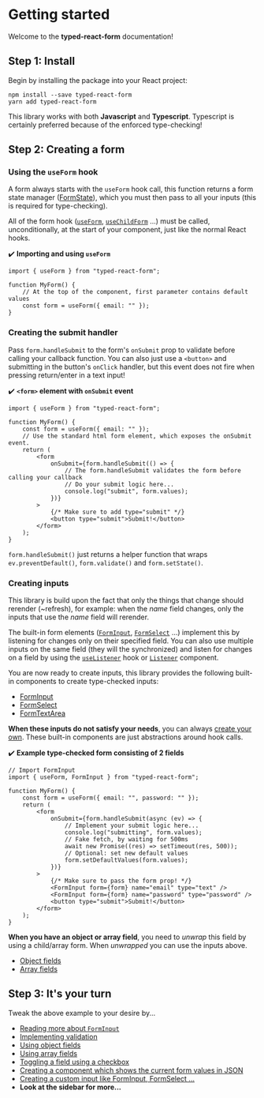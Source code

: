 # Getting started

Welcome to the **typed-react-form** documentation!

## Step 1: Install

Begin by installing the package into your React project:

```
npm install --save typed-react-form
yarn add typed-react-form
```

This library works with both **Javascript** and **Typescript**. Typescript is certainly preferred because of the enforced type-checking!

## Step 2: Creating a form

### Using the `useForm` hook

A form always starts with the `useForm` hook call, this function returns a form state manager ([FormState](/docs/FormState)), which you must then pass to all your inputs (this is required for type-checking).

All of the form hook ([`useForm`](/docs/useForm), [`useChildForm`](/docs/useChildForm) ...) must be called, unconditionally, at the start of your component, just like the normal React hooks.

✔️ **Importing and using `useForm`**

```tsx
import { useForm } from "typed-react-form";

function MyForm() {
    // At the top of the component, first parameter contains default values
    const form = useForm({ email: "" });
}
```

### Creating the submit handler

Pass `form.handleSubmit` to the form's `onSubmit` prop to validate before calling your callback function.
You can also just use a `<button>` and submitting in the button's `onClick` handler, but this event does not fire when pressing return/enter in a text input!

✔️ **`<form>` element with `onSubmit` event**

```tsx
import { useForm } from "typed-react-form";

function MyForm() {
    const form = useForm({ email: "" });
    // Use the standard html form element, which exposes the onSubmit event.
    return (
        <form
            onSubmit={form.handleSubmit(() => {
                // The form.handleSubmit validates the form before calling your callback
                // Do your submit logic here...
                console.log("submit", form.values);
            })}
        >
            {/* Make sure to add type="submit" */}
            <button type="submit">Submit!</button>
        </form>
    );
}
```

`form.handleSubmit()` just returns a helper function that wraps `ev.preventDefault()`, `form.validate()` and `form.setState()`.

### Creating inputs

This library is build upon the fact that only the things that change should rerender (~refresh), for example: when the _name_ field changes, only the inputs that use the _name_ field will rerender.

The built-in form elements ([`FormInput`](/docs/FormInput), [`FormSelect`](/docs/FormSelect) ...) implement this by listening for changes only on their specified field. You can also use multiple inputs on the same field (they will the synchronized) and listen for changes on a field by using the [`useListener`](/docs/useListener) hook or [`Listener`](/docs/Listener) component.

You are now ready to create inputs, this library provides the following built-in components to create type-checked inputs:

-   [FormInput](/docs/FormInput)
-   [FormSelect](/docs/FormSelect)
-   [FormTextArea](/docs/FormTextArea)

**When these inputs do not satisfy your needs**, you can always [create your own](/docs/Custom-inputs#example-custom-input). These built-in components are just abstractions around hook calls.

✔️ **Example type-checked form consisting of 2 fields**

```tsx
// Import FormInput
import { useForm, FormInput } from "typed-react-form";

function MyForm() {
    const form = useForm({ email: "", password: "" });
    return (
        <form
            onSubmit={form.handleSubmit(async (ev) => {
                // Implement your submit logic here...
                console.log("submitting", form.values);
                // Fake fetch, by waiting for 500ms
                await new Promise((res) => setTimeout(res, 500));
                // Optional: set new default values
                form.setDefaultValues(form.values);
            })}
        >
            {/* Make sure to pass the form prop! */}
            <FormInput form={form} name="email" type="text" />
            <FormInput form={form} name="password" type="password" />
            <button type="submit">Submit!</button>
        </form>
    );
}
```

**When you have an object or array field**, you need to _unwrap_ this field by using a child/array form. When _unwrapped_ you can use the inputs above.

-   [Object fields](/docs/Object-fields)
-   [Array fields](/docs/Array-fields)

## Step 3: It's your turn

Tweak the above example to your desire by...

-   [Reading more about `FormInput`](/docs/FormInput)
-   [Implementing validation](/docs/Validation)
-   [Using object fields](/docs/Object-fields)
-   [Using array fields](/docs/Array-fields)
-   [Toggling a field using a checkbox](/docs/Toggling-a-field)
-   [Creating a component which shows the current form values in JSON](/docs/Live-json-component)
-   [Creating a custom input like FormInput, FormSelect ...](/docs/Custom-input)
-   **Look at the sidebar for more...**
